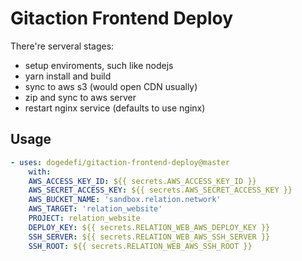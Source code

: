 # Gitaction Frontend Deploy

There're serveral stages:

- setup enviroments, such like nodejs
- yarn install and build
- sync to aws s3 (would open CDN usually)
- zip and sync to aws server
- restart nginx service (defaults to use nginx)

## Usage

```yaml
- uses: dogedefi/gitaction-frontend-deploy@master
    with:
    AWS_ACCESS_KEY_ID: ${{ secrets.AWS_ACCESS_KEY_ID }}
    AWS_SECRET_ACCESS_KEY: ${{ secrets.AWS_SECRET_ACCESS_KEY }}
    AWS_BUCKET_NAME: 'sandbox.relation.network'
    AWS_TARGET: 'relation_website'
    PROJECT: relation_website
    DEPLOY_KEY: ${{ secrets.RELATION_WEB_AWS_DEPLOY_KEY }}
    SSH_SERVER: ${{ secrets.RELATION_WEB_AWS_SSH_SERVER }}
    SSH_ROOT: ${{ secrets.RELATION_WEB_AWS_SSH_ROOT }}
```
